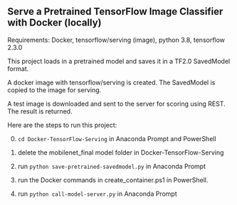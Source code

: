 ## Serve a Pretrained TensorFlow Image Classifier with Docker (locally)

Requirements: Docker, tensorflow/serving (image), python 3.8, tensorflow 2.3.0

This project loads in a pretrained model and saves it in a TF2.0 SavedModel format.

A docker image with tensorflow/serving is created. The SavedModel is copied to the image for serving.

A test image is downloaded and sent to the server for scoring using REST. The result is returned.

Here are the steps to run this project: 

0) `cd Docker-TensorFlow-Serving` in Anaconda Prompt and PowerShell

1) delete the mobilenet_final model folder in Docker-TensorFlow-Serving

2) run `python save-pretrained-savedmodel.py` in Anaconda Prompt

3) run the Docker commands in create_container.ps1 in PowerShell.

4) run `python call-model-server.py` in Anaconda Prompt


